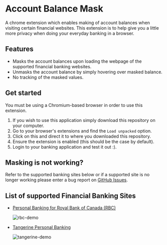 # Account Balance Mask
A chrome extension which enables making of account balances when visiting certain financial websites. This extension is to help give you a little more privacy when doing your everyday banking in a browser. 

## Features

- Masks the account balances upon loading the webpage of the supported financial banking websites. 
- Unmasks the account balance by simply hovering over masked balance.
- No tracking of the masked values.

## Get started
You must be using a Chromium-based browser in order to use this extension. 

1. If you wish to use this application simply download this repository on your computer. 
2. Go to your browser's extensions and find the `Load unpacked` option. 
3. Click on this and direct it to where you downloaded this repository. 
4. Ensure the extension is enabled (this should be the case by default). 
5. Login to your banking application and test it out :).

## Masking is not working? 
Refer to the supported banking sites below or if a supported site is no longer working please enter a bug report on [GitHub Issues](https://github.com/jdboisvert/account-balance-mask/issues).

## List of supported Financial Banking Sites 
- [Personal Banking for Royal Bank of Canada (RBC)](https://www.rbcroyalbank.com/personal.html)

    ![rbc-demo](https://user-images.githubusercontent.com/40838156/200197616-6efdf406-ceda-4355-aa86-bdcf12b80bcd.gif)
    
- [Tangerine Personal Banking](https://www.tangerine.ca/)

    ![tangerine-demo](https://user-images.githubusercontent.com/40838156/201499082-5faa7384-9bf6-488f-92a8-c4ac95380a03.gif)

